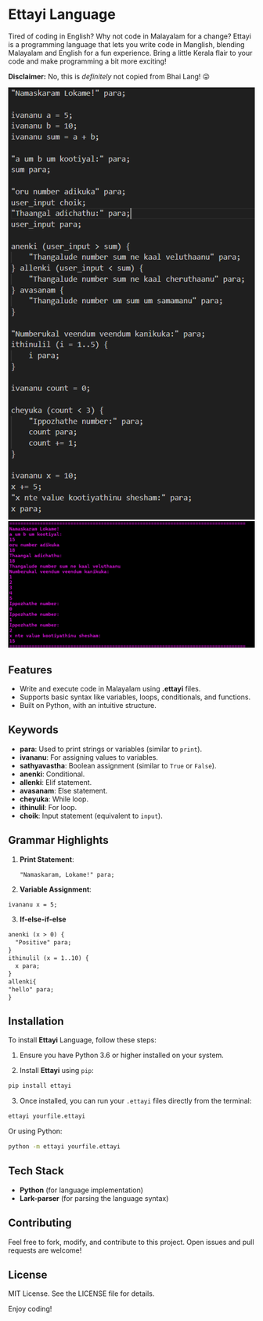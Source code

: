 # Ettayi Language

Tired of coding in English? Why not code in Malayalam for a change? Ettayi is a programming language that lets you write code in Manglish, blending Malayalam and English for a fun experience. Bring a little Kerala flair to your code and make programming a bit more exciting!

**Disclaimer:** No, this is *definitely* not copied from Bhai Lang! 😜


![Code](assets/1.jpeg)
![Output](assets/2.jpeg)

## Features

- Write and execute code in Malayalam using **.ettayi** files.
- Supports basic syntax like variables, loops, conditionals, and functions.
- Built on Python, with an intuitive structure.

## Keywords

- **para**: Used to print strings or variables (similar to `print`).
- **ivananu**: For assigning values to variables.
- **sathyavastha**: Boolean assignment (similar to `True` or `False`).
- **anenki**: Conditional.
- **allenki**: Elif statement.
- **avasanam**: Else statement.
- **cheyuka**: While loop.
- **ithinulil**: For loop.
- **choik**: Input statement (equivalent to `input`).

## Grammar Highlights

1. **Print Statement**:
   ```ettayi
   "Namaskaram, Lokame!" para;
   ```
2. **Variable Assignment**:
  ```ettayi
  ivananu x = 5;
  ```
3. **If-else-if-else**
  ```ettayi
  anenki (x > 0) {
    "Positive" para;
}
ithinulil (x = 1..10) {
    x para;
}
allenki{
  "hello" para;
}
````
  


## Installation

To install **Ettayi** Language, follow these steps:

1. Ensure you have Python 3.6 or higher installed on your system.

2. Install **Ettayi** using `pip`:

```bash
pip install ettayi
```

3. Once installed, you can run your `.ettayi` files directly from the terminal:

```bash
ettayi yourfile.ettayi
```

Or using Python:

```bash
python -m ettayi yourfile.ettayi
```

## Tech Stack

- **Python** (for language implementation)
- **Lark-parser** (for parsing the language syntax)

## Contributing

Feel free to fork, modify, and contribute to this project. Open issues and pull requests are welcome!

## License

MIT License. See the LICENSE file for details.


Enjoy coding!
